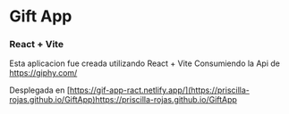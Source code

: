 # Gift App
### React + Vite
Esta aplicacion fue creada utilizando React + Vite
Consumiendo la Api de https://giphy.com/

Desplegada en [https://gif-app-ract.netlify.app/](https://priscilla-rojas.github.io/GiftApp)https://priscilla-rojas.github.io/GiftApp
